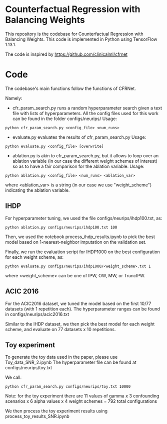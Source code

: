 # Counterfactual Regression with Balancing Weights

This repository is the codebase for Counterfactual Regression with Balancing Weights.
This code is implemented in Python using TensorFlow 1.13.1.

The code is inspired by https://github.com/clinicalml/cfrnet

# Code

The codebase's main functions follow the functions of CFRNet.

Namely:

- cfr_param_search.py runs a random hyperparameter search given a text file with lists of hyperparameters. All the config files used for this work can be found in the folder configs/neurips/
Usage:
```
python cfr_param_search.py <config_file> <num_runs>
```

- evaluate.py evaluates the results of cfr_param_search.py
Usage:
```
python evaluate.py <config_file> [overwrite]
```

- ablation.py is akin to cfr_param_search.py, but it allows to loop over an ablation variable (in our case the different weight schemes of interest) so as to have a fair comparison for the ablation variable.
Usage:
```
python ablation.py <config_file> <num_runs> <ablation_var>
```
where <ablation_var> is a string (in our case we use "weight_scheme") indicating the ablation variable.

## IHDP

For hyperparameter tuning, we used the file configs/neurips/ihdp100.txt, as:

``` 
python ablation.py configs/neurips/ihdp100.txt 100
```

Then, we used the notebook process_ihdp_results.ipynb to pick the best model based on 1-nearest-neighbor imputation on the validation set.

Finally, we run the evaluation script for IHDP1000 on the best configuration for each weight scheme, as:
```
python evaluate.py configs/neurips/ihdp1000/<weight_scheme>.txt 1
```
where <weight_scheme> can be one of IPW, OW, MW, or TruncIPW.

## ACIC 2016

For the ACIC2016 dataset, we tuned the model based on the first 10/77 datasets (with 1 repetition each). The hyperparameter ranges can be found in configs/neurips/acic2016.txt

Similar to the IHDP dataset, we then pick the best model for each weight scheme, and evaluate on 77 datasets x 10 repetitions.

## Toy experiment

To generate the toy data used in the paper, please use Toy_data_SNR_2.ipynb
The hyperparameter file can be found at configs/neurips/toy.txt

We call:
```
python cfr_param_search.py configs/neurips/toy.txt 10000
```
Note: for the toy experiment there are 11 values of gamma x 3 confounding scenarios x 6 alpha values x 4 weight schemes = 792 total configurations

We then process the toy experiment results using process_toy_results_SNR.ipynb
